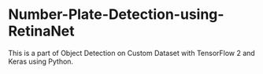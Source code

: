 # Number-Plate-Detection-using-RetinaNet
This is a part of Object Detection on Custom Dataset with TensorFlow 2 and Keras using Python.
